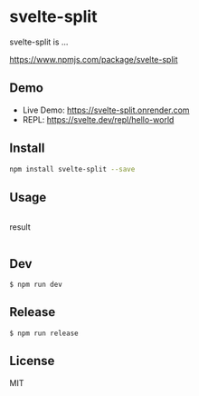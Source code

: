 # svelte-split

svelte-split is ...

https://www.npmjs.com/package/svelte-split

## Demo

- Live Demo: https://svelte-split.onrender.com
- REPL: https://svelte.dev/repl/hello-world

## Install

```bash
npm install svelte-split --save
```

## Usage

```html
```

result

```html
```

## Dev

```
$ npm run dev
```

## Release

```
$ npm run release
```

## License

MIT
